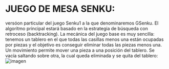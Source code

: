 # JUEGO DE MESA SENKU:
versóon particular del juego Senku1 a la que denominaremos GSenku. El algoritmo principal estará basado en la
estrategia de búsqueda con retroceso (backtracking).
La mecánica del juego base es muy sencilla: tenemos un tablero en el que todas las casillas menos una están ocupadas por piezas y el objetivo es conseguir eliminar todas las piezas menos una. Un movimiento permite mover una pieza a una posición del tablero. Se vacía saltando sobre otra, la cual queda eliminada y se quita del tablero:![imagen](https://github.com/user-attachments/assets/e37b1888-9b6b-4312-99ee-ee3a106e1272)
